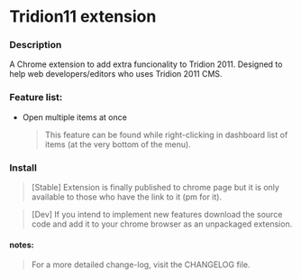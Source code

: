 Tridion11 extension
======

### Description
A Chrome extension to add extra funcionality to Tridion 2011. 
Designed to help web developers/editors who uses Tridion 2011 CMS.

### Feature list:
- Open multiple items at once
    > This feature can be found while right-clicking in dashboard list of items (at the very bottom of the menu).

### Install

> [Stable] Extension is finally published to chrome page but it is only available to those who have the link to it (pm for it).

> [Dev] If you intend to implement new features download the source code and add it to your chrome browser as an unpackaged extension.

#### notes:
> For a more detailed change-log, visit the CHANGELOG file.